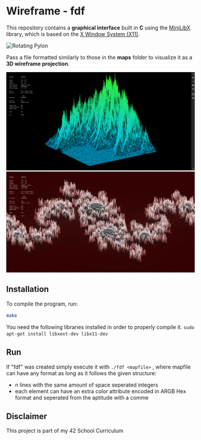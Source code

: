 # **Wireframe - fdf**  


This repository contains a **graphical interface** built in **C** using the [MiniLibX](https://harm-smits.github.io/42docs/libs/minilibx) library, which is based on the [X Window System (X11)](https://x.org/wiki/).  

![Rotating Pylon](images/pylone_high_fr.gif)

Pass a file formatted similarly to those in the **maps** folder to visualize it as a **3D wireframe projection**.  

![3D Diagram](images/t1.png)
![Julia Fractal](images/julia.png)


## **Installation**  
To compile the program, run:  
```sh
make
```
You need the following libraries installed in order to properly compile it.
`sudo apt-get install libxext-dev libx11-dev`

## Run
If "fdf" was created simply execute it with `./fdf <mapfile>` , where mapfile can have any format as long as it follows the given structure:
- n lines with the same amount of space seperated integers
- each element can have an extra color attribute encoded in ARGB Hex format and seperated from the aptitude with a comme

## Disclaimer
This project is part of my 42 School Curriculum

